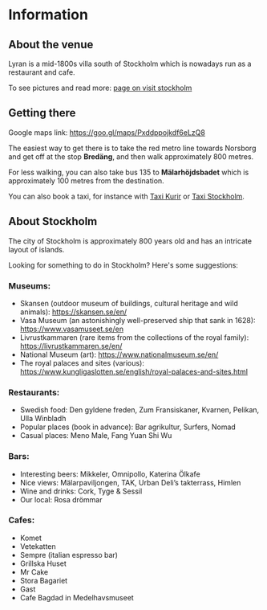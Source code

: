 # Information

## About the venue

Lyran is a mid-1800s villa south of Stockholm which is nowadays run as a restaurant and cafe.

To see pictures and read more: [page on visit stockholm](https://www.visitstockholm.com/o/konditori-lyran/)


## Getting there

Google maps link: https://goo.gl/maps/Pxddppojkdf6eLzQ8

The easiest way to get there is to take the red metro line towards Norsborg and get off at the stop **Bredäng**, and then walk approximately 800 metres.

For less walking, you can also take bus 135 to **Mälarhöjdsbadet** which is approximately 100 metres from the destination.

You can also book a taxi, for instance with [Taxi Kurir](https://boka.taxikurir.se/en/) or [Taxi Stockholm](https://www.taxistockholm.se/en/).

## About Stockholm

The city of Stockholm is approximately 800 years old and has an intricate layout of islands.

Looking for something to do in Stockholm? Here's some suggestions:

### Museums:
- Skansen (outdoor museum of buildings, cultural heritage and wild animals): https://skansen.se/en/ 
- Vasa Museum (an astonishingly well-preserved ship that sank in 1628): https://www.vasamuseet.se/en
- Livrustkammaren (rare items from the collections of the royal family): https://livrustkammaren.se/en/
- National Museum (art): https://www.nationalmuseum.se/en/
- The royal palaces and sites (various): https://www.kungligaslotten.se/english/royal-palaces-and-sites.html


### Restaurants:

- Swedish food: Den gyldene freden, Zum Fransiskaner, Kvarnen, Pelikan, Ulla Winbladh
- Popular places (book in advance): Bar agrikultur, Surfers, Nomad
- Casual places: Meno Male, Fang Yuan Shi Wu

### Bars:

- Interesting beers: Mikkeler, Omnipollo, Katerina Ölkafe
- Nice views: Mälarpaviljongen, TAK, Urban Deli’s takterrass, Himlen
- Wine and drinks: Cork, Tyge & Sessil
- Our local: Rosa drömmar

### Cafes:

- Komet
- Vetekatten
- Sempre (italian espresso bar)
- Grillska Huset
- Mr Cake
- Stora Bagariet
- Gast
- Cafe Bagdad in Medelhavsmuseet
